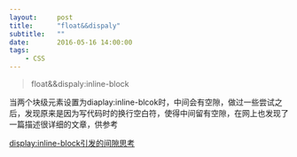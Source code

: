 ```yaml
---
layout:     post
title:      "float&&dispaly"
subtitle:   ""
date:       2016-05-16 14:00:00
tags:
    - CSS
---
```

> float&&dispaly:inline-block

当两个块级元素设置为diaplay:inline-blcok时，中间会有空隙，做过一些尝试之后，发现原来是因为写代码时的换行空白符，使得中间留有空隙，在网上也发现了一篇描述很详细的文章，供参考

[display:inline-block引发的间隙思考](http://sentsin.com/web/23.html)
